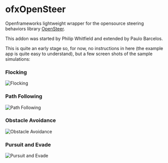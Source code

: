 # ofxOpenSteer #
Openframeworks lightweight wrapper for the opensource steering behaviors library [OpenSteer](http://opensteer.sourceforge.net/).

This addon was started by Philip Whitfield and extended by Paulo Barcelos.

This is quite an early stage so, for now, no instructions in here (the example app is quite easy to understand), but a few screen shots of the sample simulations:

### Flocking ###
![Flocking](https://github.com/paulobarcelos/ofxOpenSteer/raw/master/screenshots/Flocking.png)

### Path Following ###
![Path Following](https://github.com/paulobarcelos/ofxOpenSteer/raw/master/screenshots/Path-Following.png)

### Obstacle Avoidance ###
![Obstacle Avoidance](https://github.com/paulobarcelos/ofxOpenSteer/raw/master/screenshots/Obstacle-Avoidance.png)

### Pursuit and Evade ###
![Pursuit and Evade](https://github.com/paulobarcelos/ofxOpenSteer/raw/master/screenshots/Pursuit-and-Evade.png)